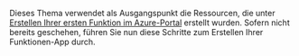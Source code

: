 Dieses Thema verwendet als Ausgangspunkt die Ressourcen, die unter [Erstellen Ihrer ersten Funktion im Azure-Portal](../articles/azure-functions/functions-create-first-azure-function.md) erstellt wurden. Sofern nicht bereits geschehen, führen Sie nun diese Schritte zum Erstellen Ihrer Funktionen-App durch.
